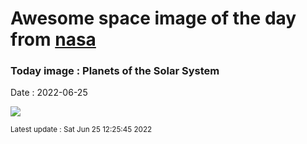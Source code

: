 
# Awesome space image of the day from [nasa](https://api.nasa.gov/)

### Today image : Planets of the Solar System

Date : 2022-06-25


![](https://apod.nasa.gov/apod/image/2206/20220624_ALLINEAMENTO_SPECIALEweb600h.jpg)

<small>Latest update : Sat Jun 25 12:25:45 2022</small>



